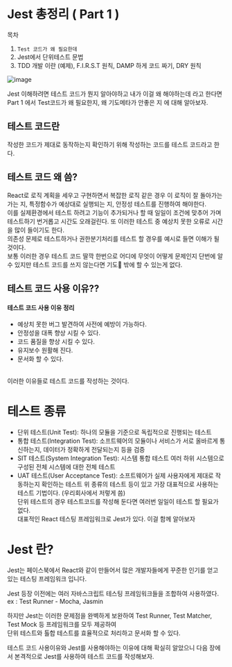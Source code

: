 # Jest 총정리 ( Part 1 )

목차
1. `Test 코드가 왜 필요한데`
2. Jest에서 단위테스트 문법
3. TDD 개발 이란 (예제), F.I.R.S.T 원칙, DAMP 하게 코드 짜기, DRY 원칙

![image](https://github.com/user-attachments/assets/422454b4-5297-4311-b504-7f35b135d50c)

Jest 이해하려면 테스트 코드가 뭔지 알아야하고 내가 이걸 왜 해야하는데 라고 한다면 
Part 1 에서 Test코드가 왜 필요한지, 왜 기도메타가 안좋은 지 에 대해 알아보자.

## 테스트 코드란
작성한 코드가 제대로 동작하는지 확인하기 위해 작성하는 코드를 테스트 코드라고 한다.

## 테스트 코드 왜 씀?
React로 로직 계획을 세우고 구현하면서 복잡한 로직 같은 경우 이 로직이 잘 돌아가는 가는 지, 특정함수가 예상대로 실행되는 지, 안정성 테스트를 진행하여 해야한다. </br>
이를 실제환경에서 테스트 하려고 기능이 추가되거나 할 때 일일이 조건에 맞추어 가며 테스트하기 번거롭고 시간도 오래걸린다.   또 이러한 테스트 중 예상치 못한 오류로 시간을 많이 들이기도 한다.  
의존성 문제로 테스트하거나 권한분기처리를 테스트 할 경우를 예시로 들면 이해가 될 것이다. </br>보통 이러한 경우 테스트 코드 딸깍 한번으로 어디에 무엇이 어떻게 문제인지 단번에 알 수 있지만
테스트 코드를 쓰지 않는다면 기도🙏 밖에 할 수 있는게 없다.  

## 테스트 코드 사용 이유??
#### 테스트 코드 사용 이유 정리
- 예상치 못한 버그 발견하여 사전에 예방이 가능하다.
- 안정성을 대폭 향상 시킬 수 있다.
- 코드 품질을 향상 시킬 수 있다.
- 유지보수 원활해 진다.
- 문서화 할 수 있다.

</br>
이러한 이유들로 테스트 코드를 작성하는 것이다.

# 테스트 종류
- 단위 테스트(Unit Test): 하나의 모듈을 기준으로 독립적으로 진행되는 테스트
- 통합 테스트(Integration Test): 소프트웨어의 모듈이나 서비스가 서로 올바르게 통신하는지, 데이터가 정확하게 전달되는지 등을 검증
- SIT 테스트(System Integration Test): 시스템 통합 테스트 여러 하위 시스템으로 구성된 전체 시스템에 대한 전체 테스트
- UAT 테스트(User Acceptance Test): 소프트웨어가 실제 사용자에게 제대로 작동하는지 확인하는 테스트
위 종류의 테스트 등이 있고 가장 대표적으로 사용하는 테스트 기법이다. (우리회사에서 저렇게 씀)  
단위 테스트의 경우 테스트코드를 작성해 둔다면 여러번 일일이 테스트 할 필요가 없다.  
대표적인 React 테스팅 프레임워크로 Jest가 있다. 이걸 함께 알아보자  

# Jest 란?
Jest는 페이스북에서 React와 같이 만들어서 많은 개발자들에게 꾸준한 인기를 얻고 있는 테스팅 프레임워크 입니다.

Jest 등장 이전에는 여러 자바스크립트 테스팅 프레임워크들을 조합하여 사용하였다.
ex : Test Runner - Mocha, Jasmin

하지만 Jest는 이러한 문제점을 완벽하게 보완하여 Test Runner, Test Matcher, Test Mock 등 프레임워크를 모두 제공하여  
단위 테스트와 톨합 테스트를 효율적으로 처리하고 문서화 할 수 있다.  

테스트 코드 사용이유와 Jest를 사용해야하는 이유에 대해 확실히 알았으니 다음 장에서 본격적으로 Jest를 사용하여 테스트 코드를 작성해보자.
